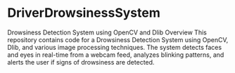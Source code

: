 # DriverDrowsinessSystem
Drowsiness Detection System using OpenCV and Dlib
Overview
This repository contains code for a Drowsiness Detection System using OpenCV, Dlib, and various image processing techniques. The system detects faces and eyes in real-time from a webcam feed, analyzes blinking patterns, and alerts the user if signs of drowsiness are detected.

